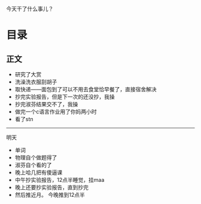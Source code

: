 今天干了什么事儿？

# 目录

## 正文
- 研究了大赏
- 洗澡洗衣服刮胡子
- 取快递——面包到了可以不用去食堂恰早餐了，直接宿舍解决
- 抄完实验报告，但是下一次的还没抄，我操
- 抄完淑芬结果交不了，我操
- 做完一个c语言作业用了你妈两小时
- 看了stn

---
明天
- 单词
- 物理自个做题得了
- 淑芬自个看的了
- 晚上哈几把有傻逼课
- 中午抄实验报告，12点半睡觉，挂maa
- 晚上还要抄实验报告，直到抄完
- 然后推近月。
今晚推到12点半